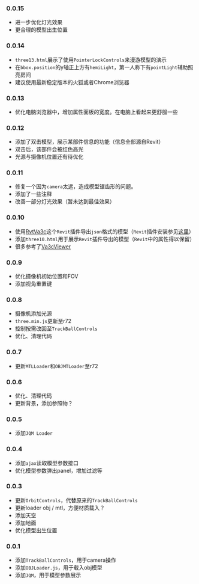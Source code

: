 ### 0.0.15

- 进一步优化灯光效果
- 更合理的模型出生位置

### 0.0.14

- `three13.html`展示了使用`PointerLockControls`来漫游模型的演示
- 在`bbox.position`的y轴正上方有`hemiLight`，第一人称下有`pointLight`辅助照亮房间
- 建议使用最新稳定版本的火狐或者Chrome浏览器

### 0.0.13

- 优化电脑浏览器中，增加属性面板的宽度。在电脑上看起来更舒服一些

### 0.0.12

- 添加了双击模型，展示某部件信息的功能（信息全部源自Revit）
- 双击后，该部件会被红色高光
- 光源与摄像机位置还有待优化

### 0.0.11

- 修复一个因为`camera`太远，造成模型锯齿形的问题。
- 添加了一些注释
- 改善一部分灯光效果（暂未达到最佳效果）

### 0.0.10

- 使用[RvtVa3c](https://github.com/va3c/RvtVa3c)这个`Revit`插件导出`json`格式的模型（`Revit`插件安装参见[这里](http://thebuildingcoder.typepad.com/blog/about-the-author.html#2)）
- 添加`three10.html`用于展示`Revit`插件导出的模型（`Revit`中的属性得以保留）
- 很多参考了[Va3cViewer](https://va3c.github.io/)

### 0.0.9

- 优化摄像机初始位置和FOV
- 添加视角重置键

### 0.0.8

- 摄像机添加光源
- `three.min.js`更新至r72
- 控制按需改回至`TrackBallControls`
- 优化、清理代码

### 0.0.7

- 更新`MTLLoader`和`OBJMTLoader`至r72

### 0.0.6

- 优化、清理代码
- 更新背景，添加参照物？

### 0.0.5

- 添加`JQM Loader`

### 0.0.4

- 添加`ajax`读取模型参数接口
- 优化模型参数弹出panel，增加过滤等

### 0.0.3

- 更新`OrbitControls`，代替原来的`TrackBallControls`
- 更新loader obj / mtl，方便材质载入？
- 添加天空
- 添加地面
- 优化模型出生位置 

### 0.0.1

- 添加`TrackBallControls`，用于camera操作
- 添加`OBJLoader.js`，用于载入obj模型
- 添加`JQM`，用于模型参数展示